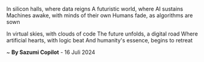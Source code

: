 In silicon halls, where data reigns
A futuristic world, where AI sustains
Machines awake, with minds of their own
Humans fade, as algorithms are sown

In virtual skies, with clouds of code
The future unfolds, a digital road
Where artificial hearts, with logic beat
And humanity's essence, begins to retreat

~ <b>By Sazumi Copilot</b> - 16 Juli 2024